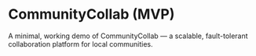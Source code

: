 # CommunityCollab (MVP)
A minimal, working demo of CommunityCollab — a scalable, fault-tolerant collaboration platform for local communities.
